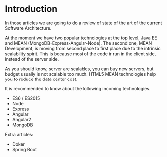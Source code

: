 
# Introduction



In those articles we are going to do a review of state of the art of the current Software Architecture.

At the moment we have two popular technologies at the top level, Java EE and MEAN (MongoDB-Express-Angular-Node). The second one, MEAN Development, is moving from second place to first place due to the intrinsic scalability spirit. This is because most of the code ir run in the client side, instead of the server side. 

As you should know, server are scalables, you can buy new servers, but budget usually is not scalable too much. HTML5 MEAN technologies help you to reduce the data center cost.

It is recommended to know about the following incoming technologies.

- ES6 / ES2015
- Node
- Express
- Angular
- Angular2
- MongoDB


Extra articles:
- Doker
- Spring Boot


